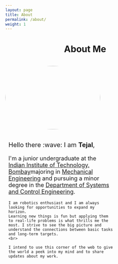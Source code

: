 ```yaml
---
layout: page
title: About
permalink: /about/
weight: 1
---
```


<!-- # **About Me** -->
<h1 style="text-align: center;"><b>About Me</b></h1>
<br>

<div class="row">

  <div class="column">
  <img class="profilepic" style="float: left; border-radius: 50%;" src="../imgs/me5.jpg" alt="Kitten" title="A cute kitten" width="300" height="200" />
  </div>

<div class="column" style="width: 66%; margin-left: 10px">
  <br>
  <p style="font-size: 20px">Hello there  :wave: I am <b>Tejal</b>,</p>
    <p style="font-size: 18px">
    I'm a junior undergraduate at the <a href="https://www.iitb.ac.in/">Indian Institute of Technology, Bombay</a>majoring in <a href="https://www.me.iitb.ac.in/">Mechanical Engineering</a> and pursuing a minor degree in the <a href="https://www.cse.iitb.ac.in/">Department of Systems and Control Engineering</a>. <br> 

    I am robotics enthusiast and I am always looking for opportunities to expand my horizon.
    Learning new things is fun but applying them to real-life problems is what thrills me the most. I strive to see the big picture and understand the connections between basic tasks and long-term targets. 
    <br>

    I intend to use this corner of the web to give the world a peek into my mind and to share updates about my work.

<!-- <div class="row">
{% include about/skills.html title="Programming Skills" source=site.data.programming-skills %}
{% include about/skills.html title="Other Skills" source=site.data.other-skills %}
</div>

<div class="row">
{% include about/timeline.html %}
</div> -->
